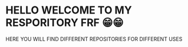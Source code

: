 # HELLO WELCOME TO MY RESPORITORY FRF 😁😁

HERE YOU WILL FIND DIFFERENT REPOSITORIES FOR DIFFERENT USES

